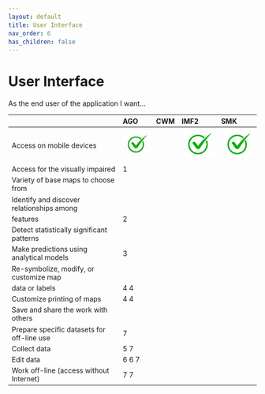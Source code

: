 ```yaml
---
layout: default
title: User Interface
nav_order: 6
has_children: false
---
```


# User Interface

As the end user of the application I want...

|                                           |AGO| CWM| IMF2| SMK|
|:------------------------------------------|:-|:-|:-|:-|
|Access on mobile devices                   |![](assets/images/check.jpg)||![](assets/images/check.png)|![](assets/images/check.png)|
|Access for the visually impaired           |1|||
|Variety of base maps to choose from        ||||
|Identify and discover relationships among  | |||
|features                                   |2  |||
|Detect statistically significant patterns  ||||
|Make predictions using analytical models   |3 |||
|Re-symbolize, modify, or customize map     | |||
|data or labels                             |4 4|||
|Customize printing of maps                 |4 4|||
|Save and share the work with others        ||||
|Prepare specific datasets for off-line use |  7|||
|Collect data                               |5 7|||
|Edit data                                  |6 6 7|||
|Work off-line (access without Internet)    | 7 7|||



